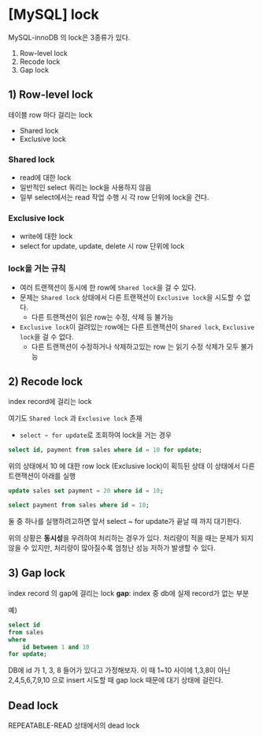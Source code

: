 # [MySQL] lock

MySQL-innoDB 의 lock은 3종류가 있다.

1. Row-level lock
2. Recode lock
3. Gap lock

## 1) Row-level lock

테이블 row 마다 걸리는 lock

- Shared lock
- Exclusive lock

### Shared lock

- read에 대한 lock
- 일반적인 select 쿼리는 lock을 사용하지 않음
- 일부 select에서는 read 작업 수행 시 각 row 단위에 lock을 건다.

### Exclusive lock

- write에 대한 lock
- select for update, update, delete 시 row 단위에 lock

### lock을 거는 규칙

- 여러 트랜잭션이 동시에 한 row에 `Shared lock`을 걸 수 있다.
- 문제는 `Shared lock` 상태에서 다른 트랜잭션이 `Exclusive lock`을 시도할 수 없다.
	- 다른 트랜잭션이 읽은 row는 수정, 삭제 등 불가능
- `Exclusive lock`이 걸려있는 row에는 다른 트랜잭션이 `Shared lock`, `Exclusive lock`을 걸 수 없다.
	- 다른 트랜잭션이 수정하거나 삭제하고있는 row 는 읽기 수정 삭제가 모두 불가능


## 2) Recode lock

index record에 걸리는 lock

여기도 `Shared lock` 과 `Exclusive lock` 존재

- `select ~ for update`로 조회하여 lock을 거는 경우

```sql
select id, payment from sales where id = 10 for update;
```
위의 상태에서 10 에 대한 row lock (Exclusive lock)이 획득된 상태
이 상태에서 다른트랜잭션이 아래를 실행

```sql
update sales set payment = 20 where id = 10;
```

```sql
select payment from sales where id = 10;
```

둘 중 하나를 실행하려고하면 앞서 select ~ for update가 끝날 때 까지 대기한다.

위의 상황은 **동시성**을 우려하여 처리하는 경우가 있다.
처리량이 적을 때는 문제가 되지 않을 수 있지만, 처리량이 많아질수록 엄청난 성능 저하가 발생할 수 있다.


## 3) Gap lock

index record 의 gap에 걸리는 lock
**gap**: index 중 db에 실제 record가 없는 부분

예)

```sql
select id
from sales
where
	id between 1 and 10
for update;
```
DB에 id 가 1, 3, 8 들어가 있다고 가정해보자.
이 때 1~10 사이에 1,3,8이 아닌 2,4,5,6,7,9,10 으로 insert 시도할 때 gap lock 때문에 대기 상태에 걸린다.


## Dead lock

REPEATABLE-READ 상태에서의 dead lock